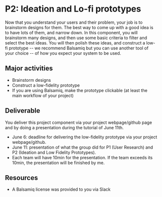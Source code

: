 # P2: Ideation and Lo-fi prototypes

Now that you understand your users and their problem, your job is to brainstorm designs for them. The best way to come up with a good idea is to have lots of them, and narrow down. In this component, you will brainstorm many designs, and then use some basic criteria to filter and select the best ideas. You will then polish these ideas, and construct a low-fi prototype -- we recommend Balsamiq but you can use another tool of your choice -- of how you expect your system to be used.


## Major activities
- Brainstorm designs
- Construct a low-fidelity prototype
- If you are using Balsamiq, make the prototype clickable (at least the main workflow of your project)


## Deliverable
You deliver this project component via your project webpage/github page and by doing a presentation during the tutorial of June 11th.
- June 6: deadline for delivering the low-fidelity prototype via your project webpage/github.
- June 11: presentation of what the group did for P1 (User Research) and P2 (Ideation and Low Fidelity Prototypes).
- Each team will have 10min for the presentation. If the team exceeds its 10min, the presentation will be finished by me.


## Resources
- A Balsamiq license was provided to you via Slack